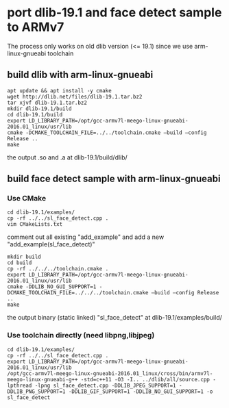 # port dlib-19.1 and face detect sample to ARMv7

The process only works on old dlib version (<= 19.1) since we use arm-linux-gnueabi toolchain

## build dlib with arm-linux-gnueabi

```shell
apt update && apt install -y cmake
wget http://dlib.net/files/dlib-19.1.tar.bz2
tar xjvf dlib-19.1.tar.bz2
mkdir dlib-19.1/build
cd dlib-19.1/build
export LD_LIBRARY_PATH=/opt/gcc-armv7l-meego-linux-gnueabi-2016.01_linux/usr/lib
cmake -DCMAKE_TOOLCHAIN_FILE=../../toolchain.cmake –build –config Release ..
make
```
the output .so and .a at dlib-19.1/build/dlib/

## build face detect sample with arm-linux-gnueabi

### Use CMake

```shell
cd dlib-19.1/examples/
cp -rf ../../sl_face_detect.cpp .
vim CMakeLists.txt
```
comment out all existing "add_example" and add a new "add_example(sl_face_detect)"

```shell
mkdir build
cd build
cp -rf ../../../toolchain.cmake .
export LD_LIBRARY_PATH=/opt/gcc-armv7l-meego-linux-gnueabi-2016.01_linux/usr/lib
cmake -DDLIB_NO_GUI_SUPPORT=1 -DCMAKE_TOOLCHAIN_FILE=../../../toolchain.cmake –build –config Release ..
make
```
the output binary (static linked) "sl_face_detect" at dlib-19.1/examples/build/

### Use toolchain directly (need libpng,libjpeg)

```shell
cd dlib-19.1/examples/
cp -rf ../../sl_face_detect.cpp .
export LD_LIBRARY_PATH=/opt/gcc-armv7l-meego-linux-gnueabi-2016.01_linux/usr/lib
/opt/gcc-armv7l-meego-linux-gnueabi-2016.01_linux/cross/bin/armv7l-meego-linux-gnueabi-g++ -std=c++11 -O3 -I.. ../dlib/all/source.cpp -lpthread -lpng sl_face_detect.cpp -DDLIB_JPEG_SUPPORT=1 -DDLIB_PNG_SUPPORT=1 -DDLIB_GIF_SUPPORT=1 -DDLIB_NO_GUI_SUPPORT=1 -o sl_face_detect
```

